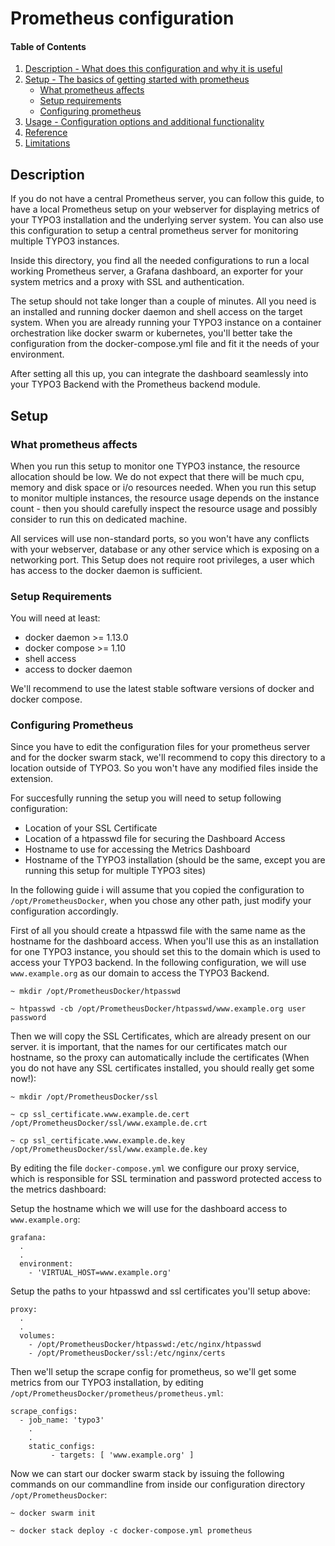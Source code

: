 # Prometheus configuration

#### Table of Contents
1. [Description - What does this configuration and why it is useful](#description)
2. [Setup - The basics of getting started with prometheus](#setup)
    * [What prometheus affects](#what-prometheus-affects)
    * [Setup requirements](#setup-requirements)
    * [Configuring prometheus](#configuring-prometheus)
3. [Usage - Configuration options and additional functionality](#usage)
4. [Reference](#reference)
5. [Limitations](#limitations)


## Description

If you do not have a central Prometheus server, you can follow this guide, to have a local Prometheus setup on your
webserver for displaying metrics of your TYPO3 installation and the underlying server system. You can also use
this configuration to setup a central prometheus server for monitoring multiple TYPO3 instances. 

Inside this directory, you find all the needed configurations to run a local working Prometheus server, 
a Grafana dashboard, an exporter for your system metrics and a proxy with SSL and authentication. 
 
The setup should not take longer than a couple of minutes. All you need is an installed and running docker daemon 
and shell access on the target system. When you are already running your TYPO3 instance on a container orchestration 
like docker swarm or kubernetes, you'll better take the configuration from the docker-compose.yml file and fit it the
needs of your environment.
    
After setting all this up, you can integrate the dashboard seamlessly into your TYPO3 Backend with the Prometheus 
backend module.

## Setup

### What prometheus affects

When you run this setup to monitor one TYPO3 instance, the resource allocation should be low. We do not expect that
there will be much cpu, memory and disk space or i/o resources needed. When you run this setup to monitor multiple 
instances, the resource usage depends on the instance count - then you should carefully inspect the resource usage 
and possibly consider to run this on dedicated machine.

All services will use non-standard ports, so you won't have any conflicts with your webserver, database or any other
service which is exposing on a networking port. This Setup does not require root privileges, a user which has access
to the docker daemon is sufficient.

### Setup Requirements

You will need at least:

- docker daemon >= 1.13.0
- docker compose >= 1.10
- shell access 
- access to docker daemon

We'll recommend to use the latest stable software versions of docker and docker compose.

### Configuring Prometheus

Since you have to edit the configuration files for your prometheus server and for the docker swarm stack, we'll
recommend to copy this directory to a location outside of TYPO3. So you won't have any modified files inside the
extension.

For succesfully running the setup you will need to setup following configuration:
- Location of your SSL Certificate
- Location of a htpasswd file for securing the Dashboard Access
- Hostname to use for accessing the Metrics Dashboard
- Hostname of the TYPO3 installation (should be the same, except you are running this setup for multiple TYPO3 sites)

In the following guide i will assume that you copied the configuration to  `/opt/PrometheusDocker`, when you chose any
other path, just modify your configuration accordingly. 

First of all you should create a htpasswd file with the same name as the hostname for the dashboard access.  When you'll
use this as an installation for one TYPO3 instance, you should set this to the domain which is used to access your TYPO3
backend. In the following configuration, we will use `www.example.org` as our domain to access the TYPO3 Backend.

`~ mkdir /opt/PrometheusDocker/htpasswd`

`~ htpasswd -cb /opt/PrometheusDocker/htpasswd/www.example.org user password`

Then we will copy the SSL Certificates, which are already present on our server. it is important, that the names for our 
certificates match our hostname, so the proxy can automatically include the certificates (When you do not have any SSL
certificates installed, you should really get some now!):

`~ mkdir /opt/PrometheusDocker/ssl`

`~ cp ssl_certificate.www.example.de.cert /opt/PrometheusDocker/ssl/www.example.de.crt`

`~ cp ssl_certificate.www.example.de.key /opt/PrometheusDocker/ssl/www.example.de.key`


By editing the file `docker-compose.yml` we configure our proxy service, which is responsible for SSL termination and
password protected access to the metrics dashboard:

Setup the hostname which we will use for the dashboard access to `www.example.org`: 
```
grafana:
  .
  .
  environment:
    - 'VIRTUAL_HOST=www.example.org'
```

Setup the paths to your htpasswd and ssl certificates you'll setup above: 
```
proxy:
  .
  .
  volumes: 
    - /opt/PrometheusDocker/htpasswd:/etc/nginx/htpasswd
    - /opt/PrometheusDocker/ssl:/etc/nginx/certs
```

Then we'll setup the scrape config for prometheus, so we'll get some metrics from our TYPO3 installation, by editing 
`/opt/PrometheusDocker/prometheus/prometheus.yml`:

```
scrape_configs:
  - job_name: 'typo3'
    .
    .
    static_configs:
         - targets: [ 'www.example.org' ]
```

Now we can start our docker swarm stack by issuing the following commands on our commandline from inside our 
configuration directory `/opt/PrometheusDocker`:

`~ docker swarm init`

`~ docker stack deploy -c docker-compose.yml prometheus`


